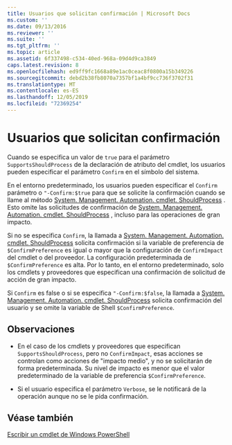 ```yaml
---
title: Usuarios que solicitan confirmación | Microsoft Docs
ms.custom: ''
ms.date: 09/13/2016
ms.reviewer: ''
ms.suite: ''
ms.tgt_pltfrm: ''
ms.topic: article
ms.assetid: 6f337498-c534-40ed-968a-09d4d9ca3849
caps.latest.revision: 8
ms.openlocfilehash: ed9ff9fc1668a89e1ac0ceac8f0800a15b349226
ms.sourcegitcommit: debd2b38fb8070a7357bf1a4bf9cc736f3702f31
ms.translationtype: MT
ms.contentlocale: es-ES
ms.lasthandoff: 12/05/2019
ms.locfileid: "72369254"
---
```

# <a name="users-requesting-confirmation"></a>Usuarios que solicitan confirmación

Cuando se especifica un valor de `true` para el parámetro `SupportsShouldProcess` de la declaración de atributo del cmdlet, los usuarios pueden especificar el parámetro `Confirm` en el símbolo del sistema.

En el entorno predeterminado, los usuarios pueden especificar el `Confirm` parámetro o `"-Confirm:$true` para que se solicite la confirmación cuando se llame al método [System. Management. Automation. cmdlet. ShouldProcess](/dotnet/api/System.Management.Automation.Cmdlet.ShouldProcess) . Esto omite las solicitudes de confirmación de [System. Management. Automation. cmdlet. ShouldProcess](/dotnet/api/System.Management.Automation.Cmdlet.ShouldProcess) , incluso para las operaciones de gran impacto.

Si no se especifica `Confirm`, la llamada a [System. Management. Automation. cmdlet. ShouldProcess](/dotnet/api/System.Management.Automation.Cmdlet.ShouldProcess) solicita confirmación si la variable de preferencia de `$ConfirmPreference` es igual o mayor que la configuración de `ConfirmImpact` del cmdlet o del proveedor. La configuración predeterminada de `$ConfirmPreference` es alta. Por lo tanto, en el entorno predeterminado, solo los cmdlets y proveedores que especifican una confirmación de solicitud de acción de gran impacto.

Si `Confirm` es false o si se especifica `"-Confirm:$false`, la llamada a [System. Management. Automation. cmdlet. ShouldProcess](/dotnet/api/System.Management.Automation.Cmdlet.ShouldProcess) solicita confirmación del usuario y se omite la variable de Shell `$ConfirmPreference`.

## <a name="remarks"></a>Observaciones

- En el caso de los cmdlets y proveedores que especifican `SupportsShouldProcess`, pero no `ConfirmImpact`, esas acciones se controlan como acciones de "impacto medio", y no se solicitarán de forma predeterminada. Su nivel de impacto es menor que el valor predeterminado de la variable de preferencia `$ConfirmPreference`.

- Si el usuario especifica el parámetro `Verbose`, se le notificará de la operación aunque no se le pida confirmación.

## <a name="see-also"></a>Véase también

[Escribir un cmdlet de Windows PowerShell](./writing-a-windows-powershell-cmdlet.md)
